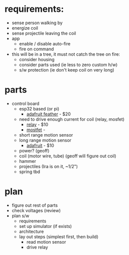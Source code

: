 # requirements:
- sense person walking by
- energize coil
- sense projectile leaving the coil
- app
  - enable / disable auto-fire
  - fire on command
- this will be in a tree, it must not catch the tree on fire:
  - consider housing
  - consider parts used (ie less to zero custom h/w)
  - s/w protection (ie don't keep coil on very long)

# parts
- control board
  - esp32 based (or pi)
    - [adafruit feather](https://www.adafruit.com/product/5400) - $20
  - need to drive enough current for coil (relay, mosfet)
    - [relay](https://www.adafruit.com/product/3191) - $10
    - [mostfet](https://www.adafruit.com/product/5648) - 
  - short range motion sensor
  - long range motion sensor
    - [adafruit](https://www.adafruit.com/product/189) - $10
  - power? (geoff)
  - coil (motor wire, tube) (geoff will figure out coil)
  - hammer
  - projectiles (Ira is on it, ~1/2")
  - spring tbd

# plan
- figure out rest of parts
- check voltages (review)
- plan s/w
  - requirements
  - set up simulator (if exists)
  - architecture
  - lay out steps (simplest first, then build)
    - read motion sensor
    - drive relay
